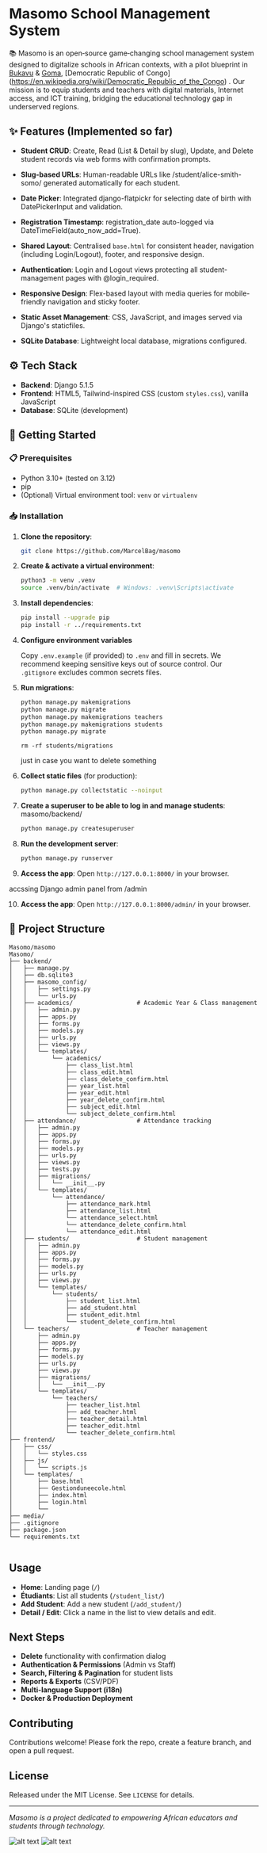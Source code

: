 # Masomo School Management System

📚 Masomo is an open‑source game‑changing school management system designed to digitalize schools in African contexts, with a pilot blueprint in [Bukavu](https://en.wikipedia.org/wiki/Bukavu) & [Goma](https://en.wikipedia.org/wiki/Goma), [Democratic Republic of Congo] (https://en.wikipedia.org/wiki/Democratic_Republic_of_the_Congo) . Our mission is to equip students and teachers with digital materials, Internet access, and ICT training, bridging the educational technology gap in underserved regions.


## ✨ Features (Implemented so far)

* **Student CRUD**: Create, Read (List & Detail by slug), Update, and Delete student records via web forms with confirmation prompts.

* **Slug-based URLs**: Human-readable URLs like /student/alice-smith-somo/ generated automatically for each student.

* **Date Picker**: Integrated django-flatpickr for selecting date of birth with DatePickerInput and validation.

* **Registration Timestamp**: registration_date auto-logged via DateTimeField(auto_now_add=True).

* **Shared Layout**: Centralised `base.html` for consistent header, navigation (including Login/Logout), footer, and responsive design.

* **Authentication**: Login and Logout views protecting all student-management pages with @login_required.

* **Responsive Design**: Flex-based layout with media queries for mobile-friendly navigation and sticky footer.

* **Static Asset Management**: CSS, JavaScript, and images served via Django's staticfiles.

* **SQLite Database**: Lightweight local database, migrations configured.

## ⚙️ Tech Stack

* **Backend**: Django 5.1.5
* **Frontend**: HTML5, Tailwind-inspired CSS (custom `styles.css`), vanilla JavaScript
* **Database**: SQLite (development)

## 🚀 Getting Started

### 📋 Prerequisites

* Python 3.10+ (tested on 3.12)
* pip
* (Optional) Virtual environment tool: `venv` or `virtualenv`

### 📥 Installation

1. **Clone the repository**:

   ```bash
   git clone https://github.com/MarcelBag/masomo
   ```

2. **Create & activate a virtual environment**:

   ```bash
   python3 -m venv .venv
   source .venv/bin/activate  # Windows: .venv\Scripts\activate
   ```

3. **Install dependencies**:

   ```bash
   pip install --upgrade pip
   pip install -r ../requirements.txt
   ```

4. **Configure environment variables**

   Copy `.env.example` (if provided) to `.env` and fill in secrets. We recommend keeping sensitive keys out of source control. Our `.gitignore` excludes common secrets files.

5. **Run migrations**:

   ```bash
   python manage.py makemigrations
   python manage.py migrate
   python manage.py makemigrations teachers
   python manage.py makemigrations students
   python manage.py migrate

   ```
   ```
   rm -rf students/migrations

   ``` 
   just in case you want to delete something

6. **Collect static files** (for production):

   ```bash
   python manage.py collectstatic --noinput
   ```
7. **Create a superuser to be able to log in and manage students**:
    masomo/backend/

   ```bash
   python manage.py createsuperuser
   ```

8. **Run the development server**:

   ```bash
   python manage.py runserver
   ```
9. **Access the app**: Open `http://127.0.0.1:8000/` in your browser.

 accssing Django admin panel from /admin

10. **Access the app**: Open `http://127.0.0.1:8000/admin/` in your browser.

## 📁 Project Structure

```
Masomo/masomo
Masomo/
├── backend/
│   ├── manage.py
│   ├── db.sqlite3
│   ├── masomo_config/
│   │   ├── settings.py
│   │   └── urls.py
│   ├── academics/                  # Academic Year & Class management
│   │   ├── admin.py
│   │   ├── apps.py
│   │   ├── forms.py
│   │   ├── models.py
│   │   ├── urls.py
│   │   ├── views.py
│   │   └── templates/
│   │       └── academics/
│   │           ├── class_list.html
│   │           ├── class_edit.html
│   │           ├── class_delete_confirm.html
│   │           ├── year_list.html
│   │           ├── year_edit.html
│   │           ├── year_delete_confirm.html
│   │           ├── subject_edit.html
│   │           └── subject_delete_confirm.html
│   ├── attendance/                 # Attendance tracking
│   │   ├── admin.py
│   │   ├── apps.py
│   │   ├── forms.py
│   │   ├── models.py
│   │   ├── urls.py
│   │   ├── views.py
│   │   ├── tests.py
│   │   ├── migrations/
│   │   │   └── __init__.py
│   │   └── templates/
│   │       └── attendance/
│   │           ├── attendance_mark.html
│   │           ├── attendance_list.html
│   │           └── attendance_select.html
│   │           └── attendance_delete_confirm.html
│   │           └── attendance_edit.html
│   ├── students/                   # Student management
│   │   ├── admin.py
│   │   ├── apps.py
│   │   ├── forms.py
│   │   ├── models.py
│   │   ├── urls.py
│   │   ├── views.py
│   │   └── templates/
│   │       └── students/
│   │           ├── student_list.html
│   │           ├── add_student.html
│   │           ├── student_edit.html
│   │           └── student_delete_confirm.html
│   └── teachers/                   # Teacher management
│       ├── admin.py
│       ├── apps.py
│       ├── forms.py
│       ├── models.py
│       ├── urls.py
│       ├── views.py
│       ├── migrations/
│       │   └── __init__.py
│       └── templates/
│           └── teachers/
│               ├── teacher_list.html
│               ├── add_teacher.html
│               ├── teacher_detail.html
│               ├── teacher_edit.html
│               └── teacher_delete_confirm.html
├── frontend/
│   ├── css/
│   │   └── styles.css
│   ├── js/
│   │   └── scripts.js
│   └── templates/
│       ├── base.html
│       ├── Gestionduneecole.html
│       ├── index.html
│       ├── login.html
│       └── 
├── media/
├── .gitignore
├── package.json
└── requirements.txt


```

## Usage

* **Home**: Landing page (`/`)
* **Étudiants**: List all students (`/student_list/`)
* **Add Student**: Add a new student (`/add_student/`)
* **Detail / Edit**: Click a name in the list to view details and edit.

## Next Steps

* **Delete** functionality with confirmation dialog
* **Authentication & Permissions** (Admin vs Staff)
* **Search, Filtering & Pagination** for student lists
* **Reports & Exports** (CSV/PDF)
* **Multi-language Support (i18n)**
* **Docker & Production Deployment**

## Contributing

Contributions welcome! Please fork the repo, create a feature branch, and open a pull request.

## License

Released under the MIT License. See `LICENSE` for details.

---

*Masomo is a project dedicated to empowering African educators and students through technology.*

![alt text](image.png)
![alt text](image-1.png)